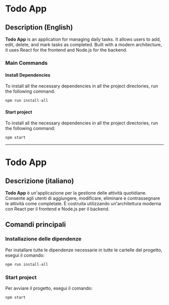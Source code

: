 # Todo App

## Description (English)
**Todo App** is an application for managing daily tasks. It allows users to add, edit, delete, and mark tasks as completed. Built with a modern architecture, it uses React for the frontend and Node.js for the backend.

### Main Commands

#### Install Dependencies
To install all the necessary dependencies in all the project directories, run the following command:
```bash
npm run install-all
```

#### Start project
To install all the necessary dependencies in all the project directories, run the following command:
```bash
npm start
```

---

# Todo App

## Descrizione (italiano)
**Todo App** è un'applicazione per la gestione delle attività quotidiane. Consente agli utenti di aggiungere, modificare, eliminare e contrassegnare le attività come completate. È costruita utilizzando un'architettura moderna con React per il frontend e Node.js per il backend.

## Comandi principali

### Installazione delle dipendenze
Per installare tutte le dipendenze necessarie in tutte le cartelle del progetto, esegui il comando:
```bash
npm run install-all
```

### Start project
Per avviare il progetto, esegui il comando:
```bash
npm start
```
